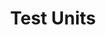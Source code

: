 ---
layout: course-page
title: "Test Units"
permalink: /draft/module2/labxp
description: "Software-Based Product - Lab Experiment 2"
labxp-of: io1075-2
introduction: In this lab experiment you will use Test Units a way to validate the behaviour of your software, but also as a way to specify requirements.
technique: Test Unit
metrics:
report:
---